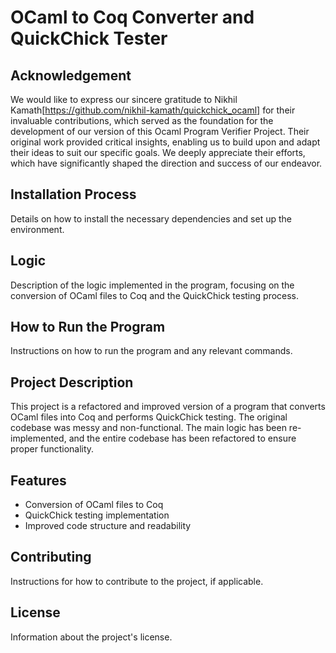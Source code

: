 # OCaml to Coq Converter and QuickChick Tester

## Acknowledgement

We would like to express our sincere gratitude to Nikhil Kamath[https://github.com/nikhil-kamath/quickchick_ocaml] for their invaluable contributions, which served as the foundation for the development of our version of this Ocaml Program Verifier Project. Their original work provided critical insights, enabling us to build upon and adapt their ideas to suit our specific goals. We deeply appreciate their efforts, which have significantly shaped the direction and success of our endeavor.

## Installation Process

Details on how to install the necessary dependencies and set up the environment.

## Logic

Description of the logic implemented in the program, focusing on the conversion of OCaml files to Coq and the QuickChick testing process.

## How to Run the Program

Instructions on how to run the program and any relevant commands.

## Project Description

This project is a refactored and improved version of a program that converts OCaml files into Coq and performs QuickChick testing. The original codebase was messy and non-functional. The main logic has been re-implemented, and the entire codebase has been refactored to ensure proper functionality.

## Features

- Conversion of OCaml files to Coq
- QuickChick testing implementation
- Improved code structure and readability

## Contributing

Instructions for how to contribute to the project, if applicable.

## License

Information about the project's license.
